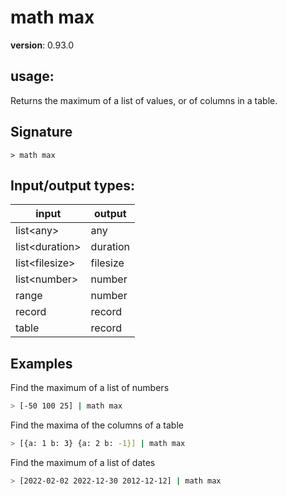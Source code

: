# math max

**version**: 0.93.0

## **usage**:

Returns the maximum of a list of values, or of columns in a table.

## Signature

`> math max `

## Input/output types:

| input            | output   |
| ---------------- | -------- |
| list\<any\>      | any      |
| list\<duration\> | duration |
| list\<filesize\> | filesize |
| list\<number\>   | number   |
| range            | number   |
| record           | record   |
| table            | record   |

## Examples

Find the maximum of a list of numbers

```bash
> [-50 100 25] | math max
```

Find the maxima of the columns of a table

```bash
> [{a: 1 b: 3} {a: 2 b: -1}] | math max
```

Find the maximum of a list of dates

```bash
> [2022-02-02 2022-12-30 2012-12-12] | math max
```
